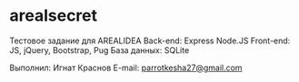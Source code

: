 # arealsecret
Тестовое задание для AREALIDEA
Back-end: Express Node.JS
Front-end: JS, jQuery, Bootstrap, Pug
База данных: SQLite

Выполнил: Игнат Краснов
E-mail: parrotkesha27@gmail.com
